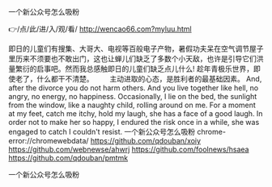 
一个新公众号怎么吸粉




👉/点/此/进/入/观/看/ http://wencao66.com?myluu.html




即日的儿童们有搜集、大哥大、电视等百般电子产物，暑假功夫呆在空气调节屋子里历来不须要也不敢出门，这也让蝉儿们缺乏了多数个小天敌，也许是引导它们洪量繁衍的启事吧。然而我总感触即日的儿童们缺乏点儿什么!
趁年青极乐世界，即使老了，什么都干不清楚。
　　主动进取的心态，是胜利者的最基础因素。
And, after the divorce you do not harm others.
And you live together like hell, no angry, no energy, no happiness.
Occasionally, I lie on the bed, the sunlight from the window, like a naughty child, rolling around on me.
For a moment at my feet, catch me itchy, hold my laugh, she has a face of a good laugh.
In order not to make her so happy, I endured the risk once in a while, she was engaged to catch I couldn't resist.
一个新公众号怎么吸粉 chrome-error://chromewebdata/
https://github.com/qdouban/xoiy
https://github.com/webnewse/ahwrj
https://github.com/foolnews/hsaea
https://github.com/qdouban/pmtmk





一个新公众号怎么吸粉
